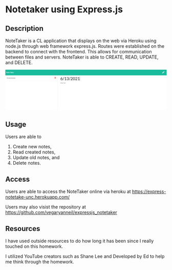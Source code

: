 # Notetaker using Express.js

## Description
NoteTaker is a CL application that displays on the web via Heroku using node.js through web framework express.js. Routes were established on the backend to connect with the frontend. This allows for communication between files and servers. NoteTaker is able to CREATE, READ, UPDATE, and DELETE.

![Note Page Image](/Assets/expressNoteTaker.png)

## Usage

Users are able to 
1. Create new notes, 
2. Read created notes, 
3. Update old notes, and 
4. Delete notes.

## Access

Users are able to access the NoteTaker online via heroku at https://express-notetake-unc.herokuapp.com/

Users may also visist the repository at https://github.com/vegaryanneil/expressjs_notetaker

## Resources

I have used outside resources to do how long it has been since I really touched on this homework.

I utilized YouTube creators such as Shane Lee and Developed by Ed to help me think through the homework.